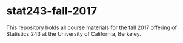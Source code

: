 # stat243-fall-2017
This repository holds all course materials for the fall 2017 offering of Statistics 243 at the University of California, Berkeley.
